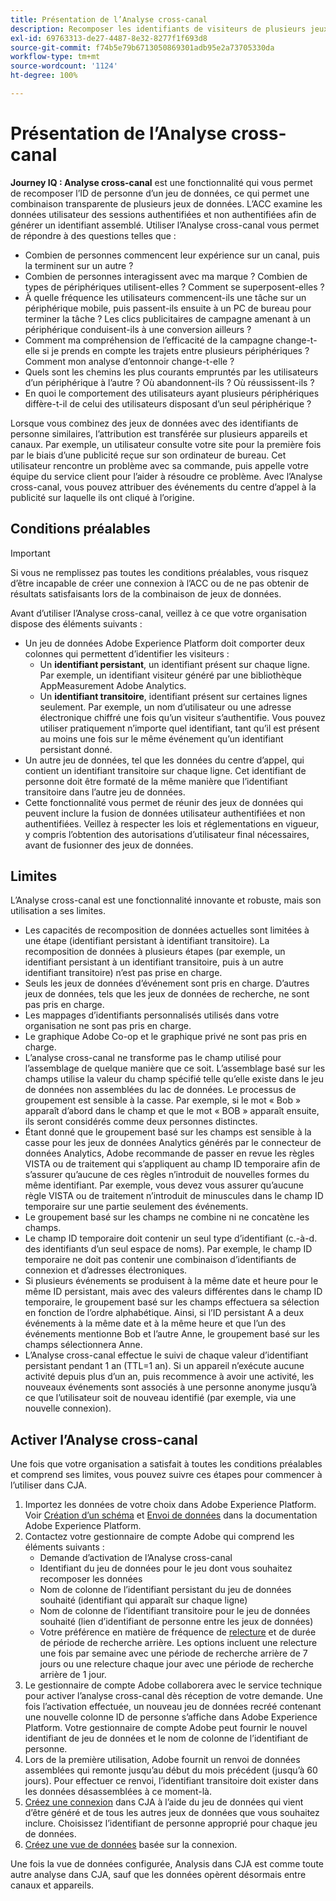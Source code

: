 ```yaml
---
title: Présentation de l’Analyse cross-canal
description: Recomposer les identifiants de visiteurs de plusieurs jeux de données pour regrouper les visiteurs.
exl-id: 69763313-de27-4487-8e32-8277f1f693d8
source-git-commit: f74b5e79b6713050869301adb95e2a73705330da
workflow-type: tm+mt
source-wordcount: '1124'
ht-degree: 100%

---
```


# Présentation de l’Analyse cross-canal

**Journey IQ : Analyse cross-canal** est une fonctionnalité qui vous permet de recomposer l’ID de personne d’un jeu de données, ce qui permet une combinaison transparente de plusieurs jeux de données. L’ACC examine les données utilisateur des sessions authentifiées et non authentifiées afin de générer un identifiant assemblé. Utiliser l’Analyse cross-canal vous permet de répondre à des questions telles que :

* Combien de personnes commencent leur expérience sur un canal, puis la terminent sur un autre ?
* Combien de personnes interagissent avec ma marque ? Combien de types de périphériques utilisent-elles ? Comment se superposent-elles ?
* À quelle fréquence les utilisateurs commencent-ils une tâche sur un périphérique mobile, puis passent-ils ensuite à un PC de bureau pour terminer la tâche ? Les clics publicitaires de campagne amenant à un périphérique conduisent-ils à une conversion ailleurs ?
* Comment ma compréhension de l’efficacité de la campagne change-t-elle si je prends en compte les trajets entre plusieurs périphériques ? Comment mon analyse d’entonnoir change-t-elle ?
* Quels sont les chemins les plus courants empruntés par les utilisateurs d’un périphérique à l’autre ? Où abandonnent-ils ? Où réussissent-ils ?
* En quoi le comportement des utilisateurs ayant plusieurs périphériques diffère-t-il de celui des utilisateurs disposant d’un seul périphérique ?

Lorsque vous combinez des jeux de données avec des identifiants de personne similaires, l’attribution est transférée sur plusieurs appareils et canaux. Par exemple, un utilisateur consulte votre site pour la première fois par le biais d’une publicité reçue sur son ordinateur de bureau. Cet utilisateur rencontre un problème avec sa commande, puis appelle votre équipe du service client pour l’aider à résoudre ce problème. Avec l’Analyse cross-canal, vous pouvez attribuer des événements du centre d’appel à la publicité sur laquelle ils ont cliqué à l’origine.

## Conditions préalables

>[!IMPORTANT]
>
>Si vous ne remplissez pas toutes les conditions préalables, vous risquez dʼêtre incapable de créer une connexion à l’ACC ou de ne pas obtenir de résultats satisfaisants lors de la combinaison de jeux de données.

Avant d’utiliser l’Analyse cross-canal, veillez à ce que votre organisation dispose des éléments suivants :

* Un jeu de données Adobe Experience Platform doit comporter deux colonnes qui permettent d’identifier les visiteurs :
   * Un **identifiant persistant**, un identifiant présent sur chaque ligne. Par exemple, un identifiant visiteur généré par une bibliothèque AppMeasurement Adobe Analytics.
   * Un **identifiant transitoire**, identifiant présent sur certaines lignes seulement. Par exemple, un nom d’utilisateur ou une adresse électronique chiffré une fois qu’un visiteur s’authentifie. Vous pouvez utiliser pratiquement n’importe quel identifiant, tant qu’il est présent au moins une fois sur le même événement qu’un identifiant persistant donné.
* Un autre jeu de données, tel que les données du centre d’appel, qui contient un identifiant transitoire sur chaque ligne. Cet identifiant de personne doit être formaté de la même manière que l’identifiant transitoire dans l’autre jeu de données.
* Cette fonctionnalité vous permet de réunir des jeux de données qui peuvent inclure la fusion de données utilisateur authentifiées et non authentifiées. Veillez à respecter les lois et réglementations en vigueur, y compris lʼobtention des autorisations dʼutilisateur final nécessaires, avant de fusionner des jeux de données.

## Limites

L’Analyse cross-canal est une fonctionnalité innovante et robuste, mais son utilisation a ses limites.

* Les capacités de recomposition de données actuelles sont limitées à une étape (identifiant persistant à identifiant transitoire). La recomposition de données à plusieurs étapes (par exemple, un identifiant persistant à un identifiant transitoire, puis à un autre identifiant transitoire) n’est pas prise en charge.
* Seuls les jeux de données dʼévénement sont pris en charge. D’autres jeux de données, tels que les jeux de données de recherche, ne sont pas pris en charge.
* Les mappages d’identifiants personnalisés utilisés dans votre organisation ne sont pas pris en charge.
* Le graphique Adobe Co-op et le graphique privé ne sont pas pris en charge.
* Lʼanalyse cross-canal ne transforme pas le champ utilisé pour lʼassemblage de quelque manière que ce soit. Lʼassemblage basé sur les champs utilise la valeur du champ spécifié telle quʼelle existe dans le jeu de données non assemblées du lac de données. Le processus de groupement est sensible à la casse. Par exemple, si le mot « Bob » apparaît dʼabord dans le champ et que le mot « BOB » apparaît ensuite, ils seront considérés comme deux personnes distinctes.
* Étant donné que le groupement basé sur les champs est sensible à la casse pour les jeux de données Analytics générés par le connecteur de données Analytics, Adobe recommande de passer en revue les règles VISTA ou de traitement qui sʼappliquent au champ ID temporaire afin de sʼassurer quʼaucune de ces règles nʼintroduit de nouvelles formes du même identifiant. Par exemple, vous devez vous assurer quʼaucune règle VISTA ou de traitement nʼintroduit de minuscules dans le champ ID temporaire sur une partie seulement des événements.
* Le groupement basé sur les champs ne combine ni ne concatène les champs.
* Le champ ID temporaire doit contenir un seul type dʼidentifiant (c.-à-d. des identifiants dʼun seul espace de noms). Par exemple, le champ ID temporaire ne doit pas contenir une combinaison dʼidentifiants de connexion et dʼadresses électroniques.
* Si plusieurs événements se produisent à la même date et heure pour le même ID persistant, mais avec des valeurs différentes dans le champ ID temporaire, le groupement basé sur les champs effectuera sa sélection en fonction de lʼordre alphabétique. Ainsi, si lʼID persistant A a deux événements à la même date et à la même heure et que lʼun des événements mentionne Bob et lʼautre Anne, le groupement basé sur les champs sélectionnera Anne.
* L’Analyse cross-canal effectue le suivi de chaque valeur d’identifiant persistant pendant 1 an (TTL=1 an). Si un appareil n’exécute aucune activité depuis plus d’un an, puis recommence à avoir une activité, les nouveaux événements sont associés à une personne anonyme jusqu’à ce que l’utilisateur soit de nouveau identifié (par exemple, via une nouvelle connexion).


## Activer l’Analyse cross-canal

Une fois que votre organisation a satisfait à toutes les conditions préalables et comprend ses limites, vous pouvez suivre ces étapes pour commencer à lʼutiliser dans CJA.

1. Importez les données de votre choix dans Adobe Experience Platform. Voir [Création d’un schéma](https://experienceleague.adobe.com/docs/experience-platform/xdm/tutorials/create-schema-ui.html) et [Envoi de données](https://experienceleague.adobe.com/docs/experience-platform/ingestion/home.html) dans la documentation Adobe Experience Platform.
1. Contactez votre gestionnaire de compte Adobe qui comprend les éléments suivants :
   * Demande d’activation de l’Analyse cross-canal
   * Identifiant du jeu de données pour le jeu dont vous souhaitez recomposer les données
   * Nom de colonne de l’identifiant persistant du jeu de données souhaité (identifiant qui apparaît sur chaque ligne)
   * Nom de colonne de l’identifiant transitoire pour le jeu de données souhaité (lien d’identifiant de personne entre les jeux de données)
   * Votre préférence en matière de fréquence de [relecture](replay.md) et de durée de période de recherche arrière. Les options incluent une relecture une fois par semaine avec une période de recherche arrière de 7 jours ou une relecture chaque jour avec une période de recherche arrière de 1 jour.
1. Le gestionnaire de compte Adobe collaborera avec le service technique pour activer lʼanalyse cross-canal dès réception de votre demande. Une fois lʼactivation effectuée, un nouveau jeu de données recréé contenant une nouvelle colonne ID de personne sʼaffiche dans Adobe Experience Platform. Votre gestionnaire de compte Adobe peut fournir le nouvel identifiant de jeu de données et le nom de colonne de l’identifiant de personne.
1. Lors de la première utilisation, Adobe fournit un renvoi de données assemblées qui remonte jusquʼau début du mois précédent (jusquʼà 60 jours). Pour effectuer ce renvoi, lʼidentifiant transitoire doit exister dans les données désassemblées à ce moment-là.
1. [Créez une connexion](../create-connection.md) dans CJA à l’aide du jeu de données qui vient d’être généré et de tous les autres jeux de données que vous souhaitez inclure. Choisissez l’identifiant de personne approprié pour chaque jeu de données.
1. [Créez une vue de données](/help/data-views/create-dataview.md) basée sur la connexion.

<!-- To do: Paragraph on backfill once product and marketing determine the best way forward. -->

Une fois la vue de données configurée, Analysis dans CJA est comme toute autre analyse dans CJA, sauf que les données opèrent désormais entre canaux et appareils.
